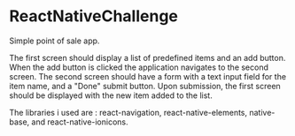 # ReactNativeChallenge
Simple point of sale app.

The first screen should display a list of predefined items and an add button. 
When the add button is clicked the application navigates to the second screen.
The second screen should have a form with a text input field for the item name, and a "Done" submit button.
Upon submission, the first screen should be displayed with the new item added to the list.

The libraries i used are :
react-navigation, react-native-elements, native-base, and react-native-ionicons.
